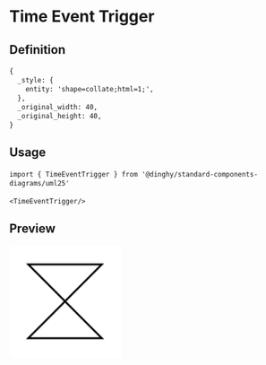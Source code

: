 # Time Event Trigger

## Definition

```
{
  _style: { 
    entity: 'shape=collate;html=1;',
  },
  _original_width: 40,
  _original_height: 40,
}
```

## Usage

```
import { TimeEventTrigger } from '@dinghy/standard-components-diagrams/uml25'

<TimeEventTrigger/>
```

## Preview

<img src="./time-event-trigger.png" width="200"/>
